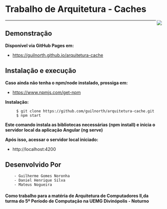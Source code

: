 # Trabalho de Arquitetura - Caches
<img src="http://www.uemg.br/images/Logo_uemg.jpg" align="right" />


________

## Demonstração
**Disponível via GitHub Pages em:** 

- https://guilnorth.github.io/arquitetura-cache
 
## Instalação e execução

**Caso ainda não tenha o npm/node instalado, prossiga em:** 
- https://www.npmjs.com/get-npm

**Instalação:** 


         $ git clone https://github.com/guilnorth/arquitetura-cache.git
         $ npm start

**Este comando instala as bibliotecas necessárias (npm install) e inicia o servidor local da aplicação Angular (ng serve)**

**Após isso, acessar o servidor local iniciado:**
- http://localhost:4200

## Desenvolvido Por 
        
        - Guilherme Gomes Noronha
        - Daniel Henrique Silva
        - Mateus Nogueira

#### Como trabalho para a matéria de Arquitetura de Computadores II,da turma do 5º Período de Computação na UEMG Divinópolis - Noturno



